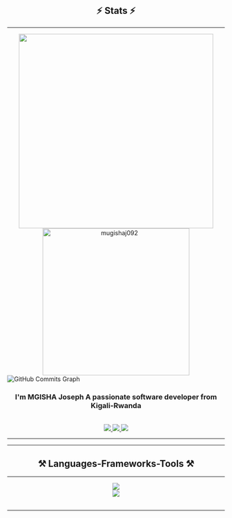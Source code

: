 <h2 align="center">⚡ Stats ⚡</h2>
<hr/>
<div align=center>
    <img width=450 src='https://github-readme-stats.vercel.app/api?username=mugishaj092&show_icons=true&locale=en&theme=react&rank_icon=github&border_radius=10'>
    <img width=340 src="https://github-readme-stats.vercel.app/api/top-langs?username=mugishaj092&show_icons=true&locale=en&layout=compact&theme=react&border_radius=10" alt="mugishaj092" />
</div>
<img align=center src="https://github-readme-activity-graph.vercel.app/graph?username=mugishaj092&bg_color=1c1917&color=ffffff&line=6366f1&point=ffffff&area_color=1c1917&area=true&hide_border=true&custom_title=GitHub%20Commits%20Graph" alt="GitHub Commits Graph" />

<h3 align="center">I'm MGISHA Joseph A passionate software developer from Kigali-Rwanda</h3>

<br/>

<div align="center"> 
  <a href="mailto:mugishajoseph092@gmail.com">
    <img src="https://img.shields.io/badge/Gmail-333333?style=for-the-badge&logo=gmail&logoColor=red" />
  </a>
  <a href="https://linkedin.com/in/mugisha-joseph-23087a261" target="_blank">
    <img src="https://img.shields.io/badge/LinkedIn-0077B5?style=for-the-badge&logo=linkedin&logoColor=white" target="_blank" />
  </a>
  <a href="https://mugishaj092.github.io/my-brand/" target="_blank">
     <img src="https://img.shields.io/badge/Portfolio-FF5722?style=for-the-badge&logo=todoist&logoColor=white" target="_blank" />
  </a>
</div>


 <hr/>
 <hr/>
 
<h2 align="center">⚒️ Languages-Frameworks-Tools ⚒️</h2>
<hr/>
<div align="center">
    <img src="https://skillicons.dev/icons?i=react,html,css,vscode,github,figma,tailwind,git" />
    <br/>
    <img src="https://skillicons.dev/icons?i=nodejs,javascript,typescript,express,mongodb,java,nextjs,mysql,postman,jest" /><br>
</div>

<br/>
<hr/>
